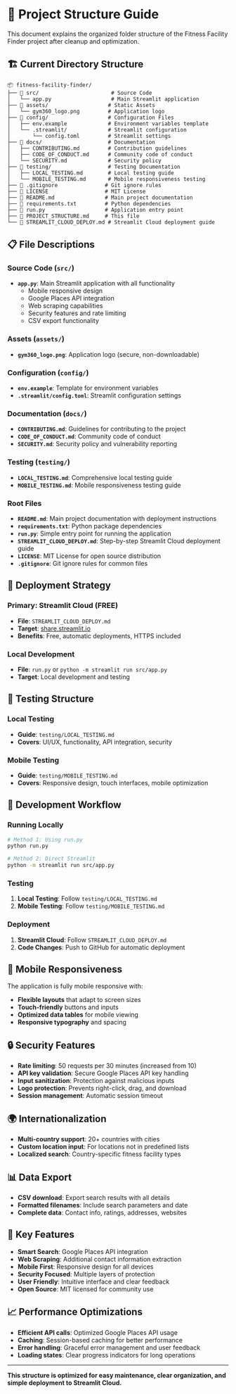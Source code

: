 # 📁 Project Structure Guide

This document explains the organized folder structure of the Fitness Facility Finder project after cleanup and optimization.

## 🏗️ **Current Directory Structure**

```
📦 fitness-facility-finder/
├── 📁 src/                       # Source Code
│   └── app.py                   # Main Streamlit application
├── 📁 assets/                   # Static Assets
│   └── gym360_logo.png         # Application logo
├── 📁 config/                   # Configuration Files
│   ├── env.example             # Environment variables template
│   └── .streamlit/             # Streamlit configuration
│       └── config.toml         # Streamlit settings
├── 📁 docs/                     # Documentation
│   ├── CONTRIBUTING.md         # Contribution guidelines
│   ├── CODE_OF_CONDUCT.md      # Community code of conduct
│   └── SECURITY.md             # Security policy
├── 📁 testing/                  # Testing Documentation
│   ├── LOCAL_TESTING.md        # Local testing guide
│   └── MOBILE_TESTING.md       # Mobile responsiveness testing
├── 📄 .gitignore               # Git ignore rules
├── 📄 LICENSE                  # MIT License
├── 📄 README.md                # Main project documentation
├── 📄 requirements.txt         # Python dependencies
├── 📄 run.py                   # Application entry point
├── 📄 PROJECT_STRUCTURE.md     # This file
└── 📄 STREAMLIT_CLOUD_DEPLOY.md # Streamlit Cloud deployment guide
```

## 📋 **File Descriptions**

### **Source Code (`src/`)**
- **`app.py`**: Main Streamlit application with all functionality
  - Mobile responsive design
  - Google Places API integration
  - Web scraping capabilities
  - Security features and rate limiting
  - CSV export functionality

### **Assets (`assets/`)**
- **`gym360_logo.png`**: Application logo (secure, non-downloadable)

### **Configuration (`config/`)**
- **`env.example`**: Template for environment variables
- **`.streamlit/config.toml`**: Streamlit configuration settings

### **Documentation (`docs/`)**
- **`CONTRIBUTING.md`**: Guidelines for contributing to the project
- **`CODE_OF_CONDUCT.md`**: Community code of conduct
- **`SECURITY.md`**: Security policy and vulnerability reporting

### **Testing (`testing/`)**
- **`LOCAL_TESTING.md`**: Comprehensive local testing guide
- **`MOBILE_TESTING.md`**: Mobile responsiveness testing guide

### **Root Files**
- **`README.md`**: Main project documentation with deployment instructions
- **`requirements.txt`**: Python package dependencies
- **`run.py`**: Simple entry point for running the application
- **`STREAMLIT_CLOUD_DEPLOY.md`**: Step-by-step Streamlit Cloud deployment guide
- **`LICENSE`**: MIT License for open source distribution
- **`.gitignore`**: Git ignore rules for common files

## 🚀 **Deployment Strategy**

### **Primary: Streamlit Cloud (FREE)**
- **File**: `STREAMLIT_CLOUD_DEPLOY.md`
- **Target**: [share.streamlit.io](https://share.streamlit.io)
- **Benefits**: Free, automatic deployments, HTTPS included

### **Local Development**
- **File**: `run.py` or `python -m streamlit run src/app.py`
- **Target**: Local development and testing

## 🧪 **Testing Structure**

### **Local Testing**
- **Guide**: `testing/LOCAL_TESTING.md`
- **Covers**: UI/UX, functionality, API integration, security

### **Mobile Testing**
- **Guide**: `testing/MOBILE_TESTING.md`
- **Covers**: Responsive design, touch interfaces, mobile optimization

## 🔧 **Development Workflow**

### **Running Locally**
```bash
# Method 1: Using run.py
python run.py

# Method 2: Direct Streamlit
python -m streamlit run src/app.py
```

### **Testing**
1. **Local Testing**: Follow `testing/LOCAL_TESTING.md`
2. **Mobile Testing**: Follow `testing/MOBILE_TESTING.md`

### **Deployment**
1. **Streamlit Cloud**: Follow `STREAMLIT_CLOUD_DEPLOY.md`
2. **Code Changes**: Push to GitHub for automatic deployment

## 📱 **Mobile Responsiveness**

The application is fully mobile responsive with:
- **Flexible layouts** that adapt to screen sizes
- **Touch-friendly** buttons and inputs
- **Optimized data tables** for mobile viewing
- **Responsive typography** and spacing

## 🔒 **Security Features**

- **Rate limiting**: 50 requests per 30 minutes (increased from 10)
- **API key validation**: Secure Google Places API key handling
- **Input sanitization**: Protection against malicious inputs
- **Logo protection**: Prevents right-click, drag, and download
- **Session management**: Automatic session timeout

## 🌍 **Internationalization**

- **Multi-country support**: 20+ countries with cities
- **Custom location input**: For locations not in predefined lists
- **Localized search**: Country-specific fitness facility types

## 📊 **Data Export**

- **CSV download**: Export search results with all details
- **Formatted filenames**: Include search parameters and date
- **Complete data**: Contact info, ratings, addresses, websites

## 🎯 **Key Features**

- **Smart Search**: Google Places API integration
- **Web Scraping**: Additional contact information extraction
- **Mobile First**: Responsive design for all devices
- **Security Focused**: Multiple layers of protection
- **User Friendly**: Intuitive interface and clear feedback
- **Open Source**: MIT licensed for community use

## 📈 **Performance Optimizations**

- **Efficient API calls**: Optimized Google Places API usage
- **Caching**: Session-based caching for better performance
- **Error handling**: Graceful error management and user feedback
- **Loading states**: Clear progress indicators for long operations

---

**This structure is optimized for easy maintenance, clear organization, and simple deployment to Streamlit Cloud.**